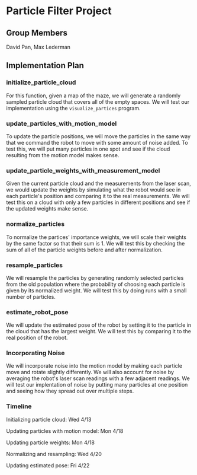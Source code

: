 # Particle Filter Project

## Group Members

David Pan, Max Lederman

## Implementation Plan

### initialize_particle_cloud

For this function, given a map of the maze, we will generate a randomly
sampled particle cloud that covers all of the empty spaces. We will test
our implementation using the `visualize_partices` program.

### update_particles_with_motion_model

To update the particle positions, we will move the particles in the same way
that we command the robot to move with some amount of noise added. To test
this, we will put many particles in one spot and see if the cloud resulting
from the motion model makes sense. 

### update_particle_weights_with_measurement_model

Given the current particle cloud and the measurements from the laser scan,
we would update the weights by simulating what the robot would see in each
particle's position and comparing it to the real measurements. We will test
this on a cloud with only a few particles in different positions and see if
the updated weights make sense.

### normalize_particles

To normalize the partices' importance weights, we will scale their weights
by the same factor so that their sum is 1. We will test this by checking the
sum of all of the particle weights before and after normalization.

### resample_particles

We will resample the particles by generating randomly selected particles from
the old population where the probability of choosing each particle is given
by its normalized weight. We will test this by doing runs with a small
number of particles.

### estimate_robot_pose

We will update the estimated pose of the robot by setting it to the particle
in the cloud that has the largest weight. We will test this by comparing it
to the real position of the robot.

### Incorporating Noise

We will incorporate noise into the motion model by making each particle move
and rotate slightly differently. We will also account for noise by averaging
the robot's laser scan readings with a few adjacent readings. We will
test our implentation of noise by putting many particles at one position and
seeing how they spread out over multiple steps.

### Timeline

Initializing particle cloud: Wed 4/13

Updating particles with motion model: Mon 4/18

Updating particle weights: Mon 4/18

Normalizing and resampling: Wed 4/20

Updating estimated pose: Fri 4/22

